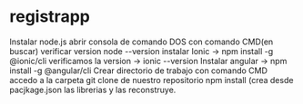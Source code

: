 # registrapp
Instalar node.js
abrir consola de comando DOS con comando CMD(en buscar)
verificar version node --version
instalar Ionic -> npm install -g @ionic/cli
verificamos la version -> ionic --version
Instalar angular -> npm install -g @angular/cli
Crear directorio de trabajo
con comando CMD accedo a la carpeta
git clone de nuestro repositorio
npm install (crea desde pacjkage.json las librerias y las reconstruye.
